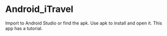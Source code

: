 # Android_iTravel
Import to Android Studio or find the apk.
Use apk to install and open it.
This app has a tutorial.